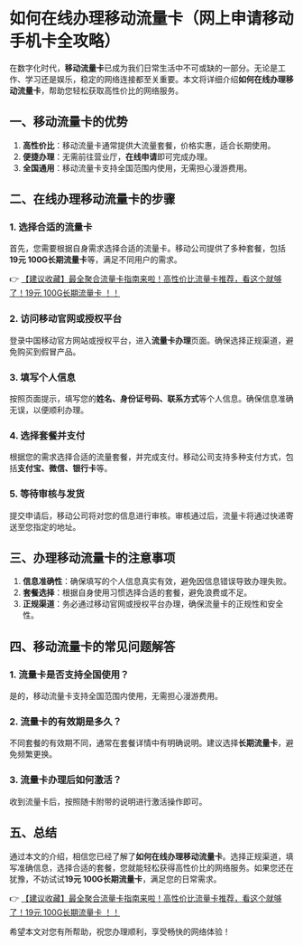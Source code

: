 # 如何在线办理移动流量卡（网上申请移动手机卡全攻略）

在数字化时代，**移动流量卡**已成为我们日常生活中不可或缺的一部分。无论是工作、学习还是娱乐，稳定的网络连接都至关重要。本文将详细介绍**如何在线办理移动流量卡**，帮助您轻松获取高性价比的网络服务。

## 一、移动流量卡的优势

1. **高性价比**：移动流量卡通常提供大流量套餐，价格实惠，适合长期使用。
2. **便捷办理**：无需前往营业厅，**在线申请**即可完成办理。
3. **全国通用**：移动流量卡支持全国范围内使用，无需担心漫游费用。

## 二、在线办理移动流量卡的步骤

### 1. 选择合适的流量卡

首先，您需要根据自身需求选择合适的流量卡。移动公司提供了多种套餐，包括**19元 100G长期流量卡**等，满足不同用户的需求。

👉 [【建议收藏】最全聚合流量卡指南来啦！高性价比流量卡推荐，看这个就够了！19元 100G长期流量卡 ！！](https://bit.ly/Liuliangka)

### 2. 访问移动官网或授权平台

登录中国移动官方网站或授权平台，进入**流量卡办理**页面。确保选择正规渠道，避免购买到假冒产品。

### 3. 填写个人信息

按照页面提示，填写您的**姓名、身份证号码、联系方式**等个人信息。确保信息准确无误，以便顺利办理。

### 4. 选择套餐并支付

根据您的需求选择合适的流量套餐，并完成支付。移动公司支持多种支付方式，包括**支付宝、微信、银行卡**等。

### 5. 等待审核与发货

提交申请后，移动公司将对您的信息进行审核。审核通过后，流量卡将通过快递寄送至您指定的地址。

## 三、办理移动流量卡的注意事项

1. **信息准确性**：确保填写的个人信息真实有效，避免因信息错误导致办理失败。
2. **套餐选择**：根据自身使用习惯选择合适的套餐，避免浪费或不足。
3. **正规渠道**：务必通过移动官网或授权平台办理，确保流量卡的正规性和安全性。

## 四、移动流量卡的常见问题解答

### 1. 流量卡是否支持全国使用？

是的，移动流量卡支持全国范围内使用，无需担心漫游费用。

### 2. 流量卡的有效期是多久？

不同套餐的有效期不同，通常在套餐详情中有明确说明。建议选择**长期流量卡**，避免频繁更换。

### 3. 流量卡办理后如何激活？

收到流量卡后，按照随卡附带的说明进行激活操作即可。

## 五、总结

通过本文的介绍，相信您已经了解了**如何在线办理移动流量卡**。选择正规渠道，填写准确信息，选择合适的套餐，您就能轻松获得高性价比的网络服务。如果您还在犹豫，不妨试试**19元 100G长期流量卡**，满足您的日常需求。

👉 [【建议收藏】最全聚合流量卡指南来啦！高性价比流量卡推荐，看这个就够了！19元 100G长期流量卡 ！！](https://bit.ly/Liuliangka)

希望本文对您有所帮助，祝您办理顺利，享受畅快的网络体验！